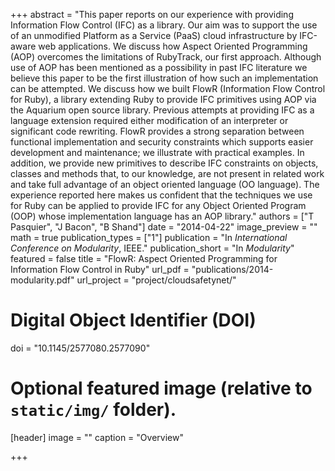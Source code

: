 +++
abstract = "This paper reports on our experience with providing Information Flow Control (IFC) as a library. Our aim was to support the use of an unmodified Platform as a Service (PaaS) cloud infrastructure by IFC-aware web applications. We discuss how Aspect Oriented Programming (AOP) overcomes the limitations of RubyTrack, our first approach. Although use of AOP has been mentioned as a possibility in past IFC literature we believe this paper to be the first illustration of how such an implementation can be attempted. We discuss how we built FlowR (Information Flow Control for Ruby), a library extending Ruby to provide IFC primitives using AOP via the Aquarium open source library. Previous attempts at providing IFC as a language extension required either modification of an interpreter or significant code rewriting. FlowR provides a strong separation between functional implementation and security constraints which supports easier development and maintenance; we illustrate with practical examples. In addition, we provide new primitives to describe IFC constraints on objects, classes and methods that, to our knowledge, are not present in related work and take full advantage of an object oriented language (OO language). The experience reported here makes us confident that the techniques we use for Ruby can be applied to provide IFC for any Object Oriented Program (OOP) whose implementation language has an AOP library."
authors = ["T Pasquier", "J Bacon", "B Shand"]
date = "2014-04-22"
image_preview = ""
math = true
publication_types = ["1"]
publication = "In *International Conference on Modularity*, IEEE."
publication_short = "In *Modularity*"
featured = false
title = "FlowR: Aspect Oriented Programming for Information Flow Control in Ruby"
url_pdf = "publications/2014-modularity.pdf"
url_project = "project/cloudsafetynet/"

# Digital Object Identifier (DOI)
doi = "10.1145/2577080.2577090"

# Optional featured image (relative to `static/img/` folder).
[header]
image = ""
caption = "Overview"

+++

